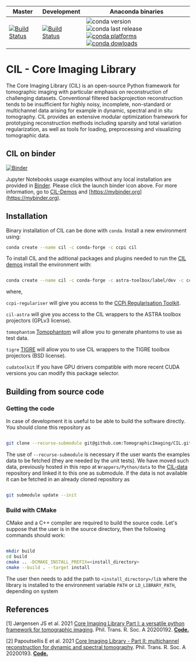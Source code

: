 
| Master | Development | Anaconda binaries |
|--------|-------------|-------------------|
| [![Build Status](https://anvil.softeng-support.ac.uk/jenkins/buildStatus/icon?job=CILsingle/CCPi-Framework)](https://anvil.softeng-support.ac.uk/jenkins/job/CILsingle/job/CCPi-Framework/) | [![Build Status](https://anvil.softeng-support.ac.uk/jenkins/buildStatus/icon?job=CILsingle/CCPi-Framework-dev)](https://anvil.softeng-support.ac.uk/jenkins/job/CILsingle/job/CCPi-Framework-dev/) |![conda version](https://anaconda.org/ccpi/cil/badges/version.svg) ![conda last release](https://anaconda.org/ccpi/cil/badges/latest_release_date.svg) [![conda platforms](https://anaconda.org/ccpi/cil/badges/platforms.svg) ![conda dowloads](https://anaconda.org/ccpi/cil/badges/downloads.svg)](https://anaconda.org/ccpi/cil) |

# CIL - Core Imaging Library

The Core Imaging Library (CIL) is an open-source Python framework for tomographic imaging with particular emphasis on reconstruction of challenging datasets. Conventional filtered backprojection reconstruction tends to be insufficient for highly noisy, incomplete, non-standard or multichannel data arising for example in dynamic, spectral and in situ tomography. CIL provides an extensive modular optimization framework for prototyping reconstruction methods including sparsity and total variation regularization, as well as tools for loading, preprocessing and visualizing tomographic data.

## CIL on binder

[![Binder](https://mybinder.org/badge_logo.svg)](https://mybinder.org/v2/gh/TomographicImaging/CIL-Demos/HEAD?urlpath=lab/tree/binder%2Findex.ipynb)

Jupyter Notebooks usage examples without any local installation are provided in [Binder](https://mybinder.org/v2/gh/TomographicImaging/CIL-Demos/HEAD?urlpath=lab/tree/binder%2Findex.ipynb). Please click the launch binder icon above. For more information, go to [CIL-Demos](https://github.com/TomographicImaging/CIL-Demos) and [https://mybinder.org](https://mybinder.org).

## Installation

Binary installation of CIL can be done with `conda`. Install a new environment using:

```bash
conda create --name cil -c conda-forge -c ccpi cil
```

To install CIL and the aditional packages and plugins needed to run the [CIL demos](https://github.com/TomographicImaging/CIL-Demos) install the environment with:

```bash

conda create --name cil -c conda-forge -c astra-toolbox/label/dev -c ccpi cil cil-astra ccpi-regulariser tigre tomophantom cudatoolkit=9.2
```

where,

```ccpi-regulariser``` will give you access to the [CCPi Regularisation Toolkit](https://github.com/vais-ral/CCPi-Regularisation-Toolkit).

```cil-astra``` will give you access to the CIL wrappers to the ASTRA toolbox projectors (GPLv3 license).

```tomophantom``` [Tomophantom](https://github.com/dkazanc/TomoPhantom) will allow you to generate phantoms to use as test data.

```tigre``` [TIGRE](https://github.com/CERN/TIGRE) will allow you to use CIL wrappers to the TIGRE toolbox projectors (BSD license).

```cudatoolkit``` If you have GPU drivers compatible with more recent CUDA versions you can modify this package selector.

## Building from source code 

### Getting the code

In case of development it is useful to be able to build the software directly. You should clone this repository as
```bash

git clone --recurse-submodule git@github.com:TomographicImaging/CIL.git
```
The use of `--recurse-submodule` is necessary if the user wants the examples data to be fetched (they are needed by the unit tests). We have moved such data, previously hosted in this repo at `Wrappers/Python/data` to the [CIL-data](https://github.com/TomographicImaging/CIL-Data) repository and linked it to this one as submodule. If the data is not available it can be fetched in an already cloned repository as
```bash

git submodule update --init
```

### Build with CMake
CMake and a C++ compiler are required to build the source code. Let's suppose that the user is in the source directory, then the following commands should work:

```bash

mkdir build
cd build
cmake .. -DCMAKE_INSTALL_PREFIX=<install_directory>
cmake --build . --target install
```

The user then needs to add the path to `<install_directory>/lib` where the library is installed to the environment variable `PATH` or `LD_LIBRARY_PATH`, depending on system


## References

[1] Jørgensen JS et al. 2021 [Core Imaging Library Part I: a versatile python framework for tomographic imaging](https://doi.org/10.1098/rsta.2020.0192). Phil. Trans. R. Soc. A 20200192. [**Code.**](https://github.com/TomographicImaging/Paper-2021-RSTA-CIL-Part-I)

[2] Papoutsellis E et al. 2021 [Core Imaging Library - Part II: multichannel reconstruction for dynamic and spectral
tomography](https://doi.org/10.1098/rsta.2020.0193). Phil. Trans. R. Soc. A 20200193. [**Code.**](https://github.com/TomographicImaging/Paper-2021-RSTA-CIL-Part-II)



